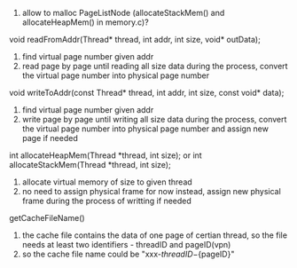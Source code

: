 1. allow to malloc PageListNode (allocateStackMem() and allocateHeapMem() in memory.c)?


void readFromAddr(Thread* thread, int addr, int size, void* outData);
 1. find virtual page number given addr
 2. read page by page until reading all size data
    during the process, convert the virtual page number into physical page number

void writeToAddr(const Thread* thread, int addr, int size, const void* data);
 1. find virtual page number given addr
 2. write page by page until writing all size data
    during the process, convert the virtual page number into physical page number and assign new page if needed


int allocateHeapMem(Thread *thread, int size); or int allocateStackMem(Thread *thread, int size);
 1. allocate virtual memory of size to given thread
 2. no need to assign physical frame for now
    instead, assign new physical frame during the process of writting if needed

getCacheFileName()
 1. the cache file contains the data of one page of certian thread,
    so the file needs at least two identifiers - threadID and pageID(vpn)
 2. so the cache file name could be "xxx-${threadID}-${pageID}"